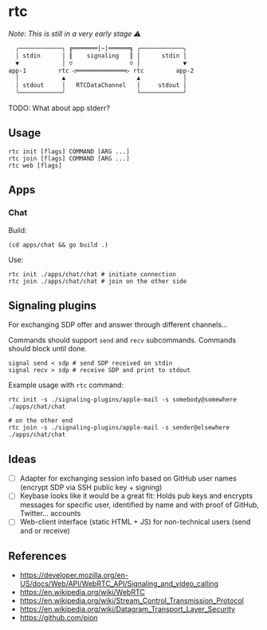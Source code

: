 # rtc

*Note: This is still in a very early stage ⚠️*

```txt
  ╭────────────╮ ╔═══════|~|══════╗ ╭────────────╮
  │ stdin      │ ║    signaling   ║ │      stdin │
  ▼            │ ▽                ▽ │            ▼
app-1         rtc ◁══════════════▷ rtc         app-2
  │            ▲                    ▲            │
  │ stdout     │   RTCDataChannel   │     stdout │
  ╰────────────╯                    ╰────────────╯
```

TODO: What about app stderr?

## Usage

```shell
rtc init [flags] COMMAND [ARG ...]
rtc join [flags] COMMAND [ARG ...]
rtc web [flags]
```

## Apps

### Chat

Build:

```shell
(cd apps/chat && go build .)
```

Use:

```shell
rtc init ./apps/chat/chat # initiate connection
rtc join ./apps/chat/chat # join on the other side
```

## Signaling plugins

For exchanging SDP offer and answer through different channels…

Commands should support `send` and `recv` subcommands.
Commands should block until done.

```shell
signal send < sdp # send SDP received on stdin
signal recv > sdp # receive SDP and print to stdout
```

Example usage with `rtc` command:

```shell
rtc init -s ./signaling-plugins/apple-mail -s somebody@somewhere ./apps/chat/chat

# on the other end
rtc join -s ./signaling-plugins/apple-mail -s sender@elsewhere ./apps/chat/chat
```

## Ideas

- [ ] Adapter for exchanging session info based on GitHub user names (encrypt SDP via SSH public key + signing)
- [ ] Keybase looks like it would be a great fit: Holds pub keys and encrypts messages for specific user, identified by name and with proof of GitHub, Twitter… accounts
- [ ] Web-client interface (static HTML + JS) for non-technical users (send and or receive)

## References

- https://developer.mozilla.org/en-US/docs/Web/API/WebRTC_API/Signaling_and_video_calling
- https://en.wikipedia.org/wiki/WebRTC
- https://en.wikipedia.org/wiki/Stream_Control_Transmission_Protocol
- https://en.wikipedia.org/wiki/Datagram_Transport_Layer_Security
- https://github.com/pion
